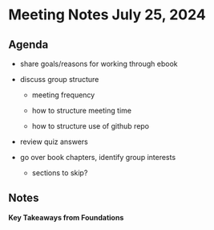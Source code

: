 # Meeting Notes July 25, 2024

## Agenda

- share goals/reasons for working through ebook

- discuss group structure

    - meeting frequency
    
    - how to structure meeting time
    
    - how to structure use of github repo

- review quiz answers

- go over book chapters, identify group interests 

    - sections to skip? 
    
## Notes

**Key Takeaways from Foundations**

